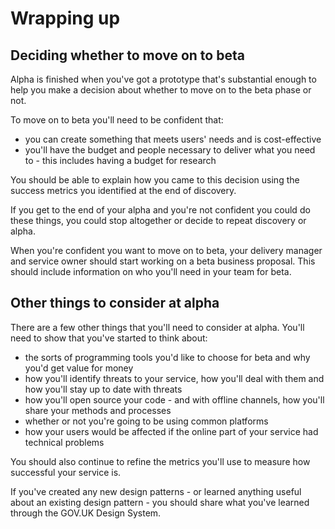 # Wrapping up

## Deciding whether to move on to beta

Alpha is finished when you've got a prototype that's substantial enough to help you make a decision about whether to 
move on to the beta phase or not.

To move on to beta you'll need to be confident that:

* you can create something that meets users' needs and is cost-effective
* you'll have the budget and people necessary to deliver what you need to - this includes having a budget for research

You should be able to explain how you came to this decision using the success metrics you identified at the end of 
discovery.

If you get to the end of your alpha and you're not confident you could do these things, you could stop altogether or 
decide to repeat discovery or alpha.

When you're confident you want to move on to beta, your delivery manager and service owner should start working on a 
beta business proposal. This should include information on who you'll need in your team for beta.

## Other things to consider at alpha

There are a few other things that you'll need to consider at alpha. You'll need to show that you've started to think 
about:

* the sorts of programming tools you'd like to choose for beta and why you'd get value for money
* how you'll identify threats to your service, how you'll deal with them and how you'll stay up to date with threats
* how you'll open source your code - and with offline channels, how you'll share your methods and processes
* whether or not you're going to be using common platforms
* how your users would be affected if the online part of your service had technical problems

You should also continue to refine the metrics you'll use to measure how successful your service is.

If you've created any new design patterns - or learned anything useful about an existing design pattern - you should 
share what you've learned through the GOV.UK Design System.


